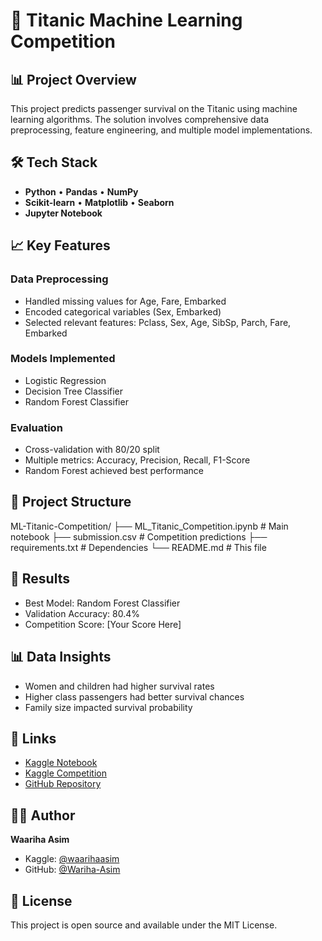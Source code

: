# 🚢 Titanic Machine Learning Competition

## 📊 Project Overview
This project predicts passenger survival on the Titanic using machine learning algorithms. The solution involves comprehensive data preprocessing, feature engineering, and multiple model implementations.

## 🛠️ Tech Stack
- **Python** • **Pandas** • **NumPy**
- **Scikit-learn** • **Matplotlib** • **Seaborn**
- **Jupyter Notebook**

## 📈 Key Features
### Data Preprocessing
- Handled missing values for Age, Fare, Embarked
- Encoded categorical variables (Sex, Embarked)
- Selected relevant features: Pclass, Sex, Age, SibSp, Parch, Fare, Embarked

### Models Implemented
- Logistic Regression
- Decision Tree Classifier  
- Random Forest Classifier

### Evaluation
- Cross-validation with 80/20 split
- Multiple metrics: Accuracy, Precision, Recall, F1-Score
- Random Forest achieved best performance

## 📁 Project Structure
ML-Titanic-Competition/
├── ML_Titanic_Competition.ipynb # Main notebook
├── submission.csv # Competition predictions
├── requirements.txt # Dependencies
└── README.md # This file

## 🎯 Results
- Best Model: Random Forest Classifier
- Validation Accuracy: 80.4%
- Competition Score: [Your Score Here]

## 📊 Data Insights
- Women and children had higher survival rates
- Higher class passengers had better survival chances
- Family size impacted survival probability

## 🔗 Links
- [Kaggle Notebook](https://www.kaggle.com/code/waarihaasim/ml-titanic-competition-notebook)
- [Kaggle Competition](https://www.kaggle.com/c/titanic)
- [GitHub Repository](https://github.com/Wariha-Asim/ML-Titanic-Competition)


## 👨‍💻 Author
**Waariha Asim**
- Kaggle: [@waarihaasim](https://www.kaggle.com/waarihaasim)
- GitHub: [@Wariha-Asim](https://github.com/Wariha-Asim)

## 📄 License
This project is open source and available under the MIT License.
